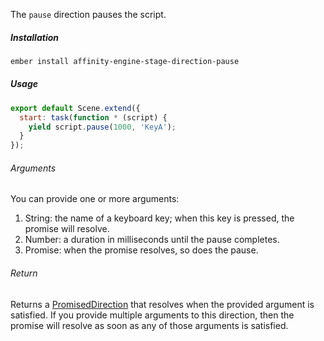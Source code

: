 The `pause` direction pauses the script.

##### Installation

```bash
ember install affinity-engine-stage-direction-pause
```

##### Usage

```js
export default Scene.extend({
  start: task(function * (script) {
    yield script.pause(1000, 'KeyA');
  }
});
```

###### Arguments

You can provide one or more arguments:

  1. String: the name of a keyboard key; when this key is pressed, the promise will resolve.
  2. Number: a duration in milliseconds until the pause completes.
  3. Promise: when the promise resolves, so does the pause.

###### Return

Returns a [PromisedDirection](#/stage/directions?anchor=promised_direction) that resolves when the provided argument is satisfied. If you provide multiple arguments to this direction, then the promise will resolve as soon as any of those arguments is satisfied.
